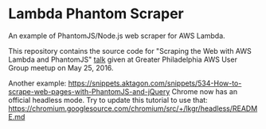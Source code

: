 Lambda Phantom Scraper
======================

An example of PhantomJS/Node.js web scraper for AWS Lambda.

This repository contains the source code for "Scraping the Web with AWS Lambda and PhantomJS" [talk](https://speakerdeck.com/akrylysov/scraping-the-web-with-aws-lambda-and-phantomjs) given at Greater Philadelphia AWS User Group meetup on May 25, 2016.

Another example: https://snippets.aktagon.com/snippets/534-How-to-scrape-web-pages-with-PhantomJS-and-jQuery 
Chrome now has an official headless mode. Try to update this tutorial to use that: https://chromium.googlesource.com/chromium/src/+/lkgr/headless/README.md 
